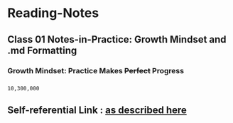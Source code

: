 # Reading-Notes

## **Class 01 Notes-in-Practice: Growth Mindset and .md Formatting**

### Growth Mindset: Practice Makes ~~Perfect~~ Progress

#### 
##### 


```
10,300,000
```


## Self-referential Link : [as described here](https://www.atlassian.com/blog/inside-atlassian/growth-mindset)
